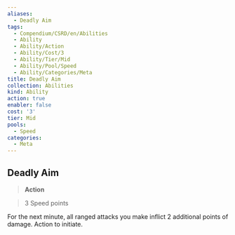 ```yaml
---
aliases:
  - Deadly Aim
tags:
  - Compendium/CSRD/en/Abilities
  - Ability
  - Ability/Action
  - Ability/Cost/3
  - Ability/Tier/Mid
  - Ability/Pool/Speed
  - Ability/Categories/Meta
title: Deadly Aim
collection: Abilities
kind: Ability
action: true
enabler: false
cost: '3'
tier: Mid
pools:
  - Speed
categories:
  - Meta
---
```

## Deadly Aim    
>**Action**    
>3 Speed points  
    
For the next minute, all ranged attacks you make inflict 2 additional points of damage. Action to initiate.